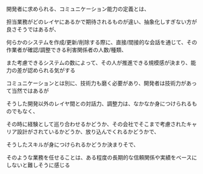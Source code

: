 開発者に求められる、コミュニケーション能力の定義とは、

担当業務がどのレイヤにあるかで期待されるものが違い、抽象化しすぎない方が良さそうではあるが、

何らかのシステムを作成/更新/削除する際に、直接/間接的な会話を通じて、その作業者が確認/調整できる利害関係者の人数/種類、

また考慮できるシステムの数によって、その人が推進できる規模感が決まり、能力の差が認められる気がする

コミュニケーションとは別に、技術力も磨く必要があり、開発者は技術力があって当然ではあるが

そうした開発以外のレイヤ間との対話力、調整力は、なかなか身につけられるものでもなく、

その時に経験として巡り合わせるかどうか、その会社でそこまで考慮されたキャリア設計がされているかどうか、放り込んでくれるかどうかで、

そうしたスキルが身につけられるかどうか決まりそで、

そのような業務を任せることは、ある程度の長期的な信頼関係や実績をベースにしないと難しそうに感じる
